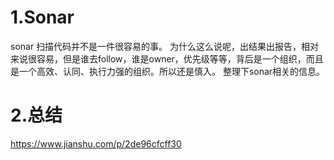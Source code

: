 # 1.Sonar
sonar 扫描代码并不是一件很容易的事。
为什么这么说呢，出结果出报告，相对来说很容易，但是谁去follow，谁是owner，优先级等等，背后是一个组织，而且是一个高效、认同、执行力强的组织。所以还是慎入。
整理下sonar相关的信息。


# 2.总结
https://www.jianshu.com/p/2de96cfcff30